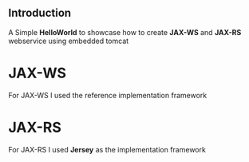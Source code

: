 ## Introduction

A Simple __HelloWorld__ to showcase how to create __JAX-WS__ and __JAX-RS__ webservice using embedded tomcat

# JAX-WS

For JAX-WS I used the reference implementation framework

# JAX-RS

For JAX-RS I used __Jersey__ as the implementation framework